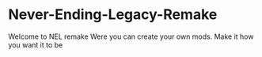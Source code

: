 # Never-Ending-Legacy-Remake
Welcome to NEL remake
Were you can create your own mods.
Make it how you want it to be
